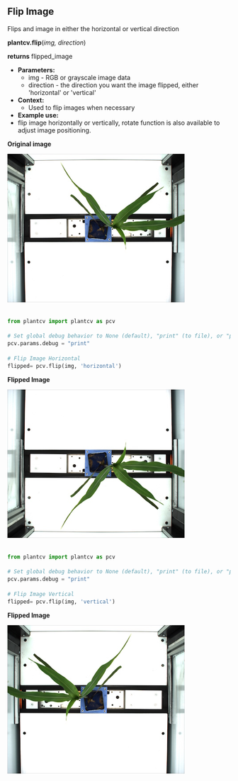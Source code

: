 ## Flip Image

Flips and image in either the horizontal or vertical direction

**plantcv.flip**(*img, direction*)

**returns** flipped_image

- **Parameters:**
    - img - RGB or grayscale image data
    - direction - the direction you want the image flipped, either 'horizontal' or 'vertical'
- **Context:**
    - Used to flip images when necessary
- **Example use:**
 - flip image horizontally or vertically, rotate function is also available to adjust image positioning.

**Original image**

![Screenshot](img/documentation_images/flip/original_image.jpg)

```python

from plantcv import plantcv as pcv

# Set global debug behavior to None (default), "print" (to file), or "plot" (Jupyter Notebooks or X11)
pcv.params.debug = "print"

# Flip Image Horizontal
flipped= pcv.flip(img, 'horizontal')
```

**Flipped Image**

![Screenshot](img/documentation_images/flip/flipped.jpg)

```python

from plantcv import plantcv as pcv

# Set global debug behavior to None (default), "print" (to file), or "plot" (Jupyter Notebooks or X11)
pcv.params.debug = "print"

# Flip Image Vertical
flipped= pcv.flip(img, 'vertical')
```

**Flipped Image**

![Screenshot](img/documentation_images/flip/flipped1.jpg)